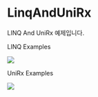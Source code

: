 # LinqAndUniRx
LINQ And UniRx 예제입니다.

LINQ Examples

![](https://media.vlpt.us/post-images/jinuku/e3806b90-f0d3-11e8-8049-9d3bad8af97a/MvwLKy3SfvJwXFKCRMDAFrt961Yh9SGh53tn77c2J.jpg)

UniRx Examples

![](https://media.vlpt.us/post-images/jinuku/0716ae20-f0d4-11e8-a728-513595e53178/2174B63B595720042A.png)
